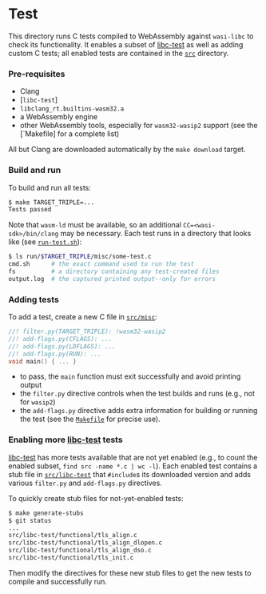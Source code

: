 # Test

This directory runs C tests compiled to WebAssembly against `wasi-libc` to check
its functionality. It enables a subset of [libc-test] as well as adding custom C
tests; all enabled tests are contained in the [`src`] directory.

### Pre-requisites

- Clang
- [`libc-test`]
- `libclang_rt.builtins-wasm32.a`
- a WebAssembly engine
- other WebAssembly tools, especially for `wasm32-wasip2` support (see the
  [`Makefile] for a complete list)

All but Clang are downloaded automatically by the `make download` target.

### Build and run

To build and run all tests:

```sh
$ make TARGET_TRIPLE=...
Tests passed
```

Note that `wasm-ld` must be available, so an additional
`CC=<wasi-sdk>/bin/clang` may be necessary. Each test runs in a directory that
looks like (see [`run-test.sh`]):

```sh
$ ls run/$TARGET_TRIPLE/misc/some-test.c
cmd.sh      # the exact command used to run the test
fs          # a directory containing any test-created files
output.log  # the captured printed output--only for errors
```

### Adding tests

To add a test, create a new C file in [`src/misc`]:

```c
//! filter.py(TARGET_TRIPLE): !wasm32-wasip2
//! add-flags.py(CFLAGS): ...
//! add-flags.py(LDFLAGS): ...
//! add-flags.py(RUN): ...
void main() { ... }
```

- to pass, the `main` function must exit successfully and avoid printing output
- the `filter.py` directive controls when the test builds and runs (e.g., not
  for `wasip2`)
- the `add-flags.py` directive adds extra information for building or running
  the test (see the [`Makefile`] for precise use).

### Enabling more [libc-test] tests

[libc-test] has more tests available that are not yet enabled (e.g., to count
the enabled subset, `find src -name *.c | wc -l`). Each enabled test contains a
stub file in [`src/libc-test`] that `#include`s its downloaded version and adds
various `filter.py` and `add-flags.py` directives.

To quickly create stub files for not-yet-enabled tests:

```sh
$ make generate-stubs
$ git status
...
src/libc-test/functional/tls_align.c
src/libc-test/functional/tls_align_dlopen.c
src/libc-test/functional/tls_align_dso.c
src/libc-test/functional/tls_init.c
```

Then modify the directives for these new stub files to get the new tests to
compile and successfully run.



[libc-test]: https://wiki.musl-libc.org/libc-test.html
[`Makefile`]: Makefile
[`run-test.sh`]: scripts/run-test.sh
[`src`]: src
[`src/libc-test`]: src/libc-test
[`src/misc`]: src/misc

